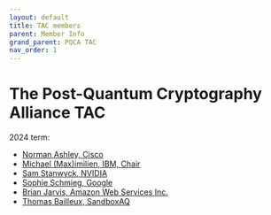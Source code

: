 ```yaml
---
layout: default
title: TAC members
parent: Member Info
grand_parent: PQCA TAC
nav_order: 1
---
```

[//]: # (SPDX-License-Identifier: CC-BY-4.0)

# The Post-Quantum Cryptography Alliance TAC

2024 term:

* [Norman Ashley, Cisco][ashman-p]
* [Michael (Max)imilien, IBM, Chair][maximilien]
* [Sam Stanwyck, NVIDIA][sam-stanwyck]
* [Sophie Schmieg, Google][sophieschmieg]
* [Brian Jarvis, Amazon Web Services Inc.][brian-jarvis-aws]
* [Thomas Bailleux, SandboxAQ][thb-sb]

[ashman-p]: https://github.com/ashman-p
[brian-jarvis-aws]: https://github.com/brian-jarvis-aws
[maximilien]: https://github.com/maximilien
[sam-stanwyck]: https://github.com/sam-stanwyck
[sophieschmieg]: https://github.com/sophieschmieg
[thb-sb]: https://github.com/thb-sb
